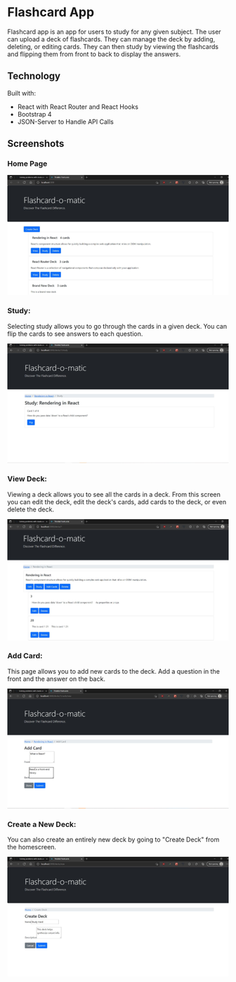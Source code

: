 # Flashcard App

Flashcard app is an app for users to study for any given subject. The user can upload a deck of flashcards. They can manage the deck by adding, deleting, or editing cards. They can then study by viewing the flashcards and flipping them from front to back to display the answers.

## Technology

Built with:

- React with React Router and React Hooks
- Bootstrap 4
- JSON-Server to Handle API Calls

## Screenshots

### Home Page

![homescreen](/images/Home_Screen.png)

### Study:

Selecting study allows you to go through the cards in a given deck. You can flip the cards to see answers to each question.

![deckStudy](/images/StudyInDeck.png)

### View Deck:

Viewing a deck allows you to see all the cards in a deck. From this screen you can edit the deck, edit the deck's cards, add cards to the deck, or even delete the deck.

![ViewDeck](/images/ViewDeck.png)

### Add Card:

This page allows you to add new cards to the deck. Add a question in the front and the answer on the back.

![AddCard](/images/AddCard.png)

### Create a New Deck:

You can also create an entirely new deck by going to "Create Deck" from the homescreen.

![CreateNewDeck](/images/CreateNewDeck.png)
